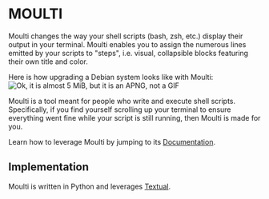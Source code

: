 # MOULTI

Moulti changes the way your shell scripts (bash, zsh, etc.) display their output in your terminal.
Moulti enables you to assign the numerous lines emitted by your scripts to "steps", i.e. visual, collapsible blocks featuring their own title and color.

Here is how upgrading a Debian system looks like with Moulti:
![Ok, it is almost 5 MiB, but it is an APNG, not a GIF](https://xavier.kindwolf.org/p/moulti/doc/img/moulti-demo-debian-upgrade.png)

Moulti is a tool meant for people who write and execute shell scripts.
Specifically, if you find yourself scrolling up your terminal to ensure everything went fine while your script is still running, then Moulti is made for you.

Learn how to leverage Moulti by jumping to its [Documentation](Documentation.md).

## Implementation

Moulti is written in Python and leverages [Textual](https://textual.textualize.io/).
